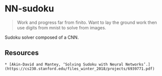# NN-sudoku
> Work and progress far from finito. Want to lay the ground work then use digits from mnist to solve from images.

Sudoku solver composed of a CNN.

## Resources
	* [Akin-David and Mantey, ‘Solving Sudoku with Neural Networks’.](https://cs230.stanford.edu/files_winter_2018/projects/6939771.pdf)
